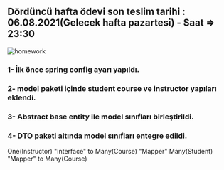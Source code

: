 ## Dördüncü hafta ödevi son teslim tarihi : 06.08.2021(Gelecek hafta pazartesi) - Saat =>  23:30

![homework](https://user-images.githubusercontent.com/45206582/131386439-6727321a-5a50-4c20-9413-ea4013013434.PNG)

### 1- İlk önce spring config ayarı yapıldı.
### 2- model paketi içinde student course ve instructor yapıları eklendi.
### 3- Abstract base entity ile model sınıfları birleştirildi.
### 4- DTO paketi altında model sınıfları entegre edildi.

One(Instructor) "Interface" to Many(Course) "Mapper"
Many(Student) "Mapper" to Many(Course)

